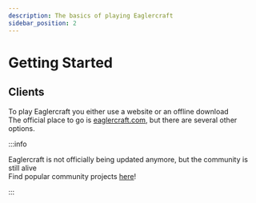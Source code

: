 ```yaml
---
description: The basics of playing Eaglercraft
sidebar_position: 2
---
```


# Getting Started

## Clients

To play Eaglercraft you either use a website or an offline download  
The official place to go is [eaglercraft.com](https://eaglercraft.com), but there are several other options.

:::info

Eaglercraft is not officially being updated anymore, but the community is still alive  
Find popular community projects [here](Clients)!

:::